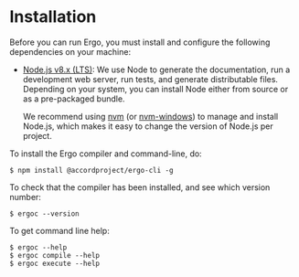 Installation
=======================

Before you can run Ergo, you must install and configure the following dependencies on your
machine:

* [Node.js v8.x (LTS)](http://nodejs.org): We use Node to generate the documentation, run a
  development web server, run tests, and generate distributable files. Depending on your system,
  you can install Node either from source or as a pre-packaged bundle.

  We recommend using [nvm](https://github.com/creationix/nvm) (or
  [nvm-windows](https://github.com/coreybutler/nvm-windows))
  to manage and install Node.js, which makes it easy to change the version of Node.js per project.

To install the Ergo compiler and command-line, do:
```
$ npm install @accordproject/ergo-cli -g
```

To check that the compiler has been installed, and see which version number:
```
$ ergoc --version
```

To get command line help:
```
$ ergoc --help
$ ergoc compile --help
$ ergoc execute --help
```